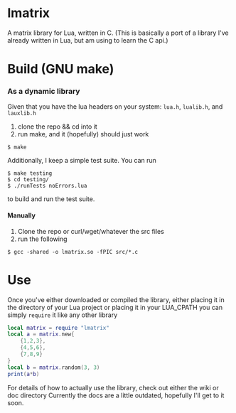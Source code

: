 # lmatrix 
A matrix library for Lua, written in C. (This is basically a port of a library I've already written in Lua, but am using to learn the C api.)


# Build (GNU make)

### As a dynamic library
Given that you have the lua headers on your system: `lua.h`, `lualib.h`, and `lauxlib.h`

1. clone the repo && cd into it
2. run make, and it (hopefully) should just work
```
$ make
```

Additionally, I keep a simple test suite. You can run
```
$ make testing
$ cd testing/
$ ./runTests noErrors.lua
```
to build and run the test suite.

#### Manually

1. Clone the repo or curl/wget/whatever the src files
2. run the following
```
$ gcc -shared -o lmatrix.so -fPIC src/*.c
```

# Use
Once you've either downloaded or compiled the library, either placing it in the directory of your Lua project or placing it in your LUA\_CPATH you can simply `require` it like any other library

```lua
local matrix = require "lmatrix"
local a = matrix.new{
	{1,2,3},
	{4,5,6},
	{7,8,9}
}
local b = matrix.random(3, 3)
print(a*b)
```

For details of how to actually use the library, check out either the wiki or doc directory
Currently the docs are a little outdated, hopefully I'll get to it soon.

